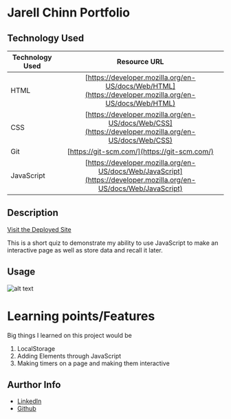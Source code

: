 # Jarell Chinn Portfolio

## Technology Used

| Technology Used |                                                    Resource URL                                                    |
| --------------- | :----------------------------------------------------------------------------------------------------------------: |
| HTML            |       [https://developer.mozilla.org/en-US/docs/Web/HTML](https://developer.mozilla.org/en-US/docs/Web/HTML)       |
| CSS             |        [https://developer.mozilla.org/en-US/docs/Web/CSS](https://developer.mozilla.org/en-US/docs/Web/CSS)        |
| Git             |                                    [https://git-scm.com/](https://git-scm.com/)                                    |
| JavaScript      | [https://developer.mozilla.org/en-US/docs/Web/JavaScript](https://developer.mozilla.org/en-US/docs/Web/JavaScript) |

## Description

[Visit the Deployed Site](https://jarell-chinn.github.io/code-quiz/)

This is a short quiz to demonstrate my ability to use JavaScript to make an interactive page as well as store data and recall it later.

## Usage

![alt text](assets/images/portfolio.png)

# Learning points/Features

Big things I learned on this project would be

1. LocalStorage
2. Adding Elements through JavaScript
3. Making timers on a page and making them interactive

## Aurthor Info

- [LinkedIn](https://www.linkedin.com/in/jarell-chinn-517307220/)
- [Github](https://github.com/Jarell-Chinn)
